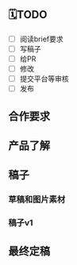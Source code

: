 ## 🗓TODO

- [ ] 阅读brief要求
- [ ] 写稿子
- [ ] 给PR
- [ ] 修改
- [ ] 提交平台等审核
- [ ] 发布

## 合作要求

## 产品了解

## 稿子

### 草稿和图片素材

### 稿子v1

## 最终定稿




